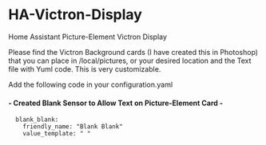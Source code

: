 # HA-Victron-Display
Home Assistant Picture-Element Victron Display

Please find the Victron Background cards (I have created this in Photoshop) that you can place in /local/pictures, or your desired location and the Text file with Yuml code. This is very customizable. 

Add the following code in your configuration.yaml
 
#### - Created Blank Sensor to Allow Text on Picture-Element Card - ####
      blank_blank:
        friendly_name: "Blank Blank"
        value_template: " "
